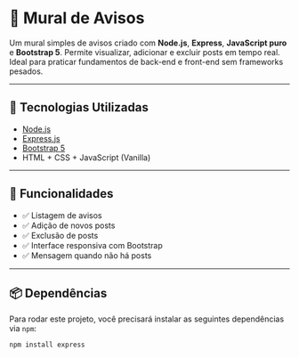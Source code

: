 # 📝 Mural de Avisos

Um mural simples de avisos criado com **Node.js**, **Express**, **JavaScript puro** e **Bootstrap 5**. Permite visualizar, adicionar e excluir posts em tempo real. Ideal para praticar fundamentos de back-end e front-end sem frameworks pesados.

---

## 🔧 Tecnologias Utilizadas

- [Node.js](https://nodejs.org/)
- [Express.js](https://expressjs.com/)
- [Bootstrap 5](https://getbootstrap.com/)
- HTML + CSS + JavaScript (Vanilla)

---

## 🚀 Funcionalidades

- ✅ Listagem de avisos
- ✅ Adição de novos posts
- ✅ Exclusão de posts
- ✅ Interface responsiva com Bootstrap
- ✅ Mensagem quando não há posts

---

## 📦 Dependências

Para rodar este projeto, você precisará instalar as seguintes dependências via `npm`:

```bash
npm install express

